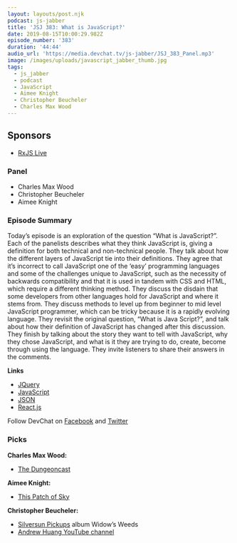 ```yaml
---
layout: layouts/post.njk
podcast: js-jabber
title: 'JSJ 383: What is JavaScript?'
date: 2019-08-15T10:00:29.982Z
episode_number: '383'
duration: '44:44'
audio_url: 'https://media.devchat.tv/js-jabber/JSJ_383_Panel.mp3'
image: /images/uploads/javascript_jabber_thumb.jpg
tags:
  - js_jabber
  - podcast
  - JavaScript
  - Aimee Knight
  - Christopher Beucheler
  - Charles Max Wood
---
```

## **Sponsors**



*   [RxJS Live](https://www.rxjs.live/)


### **Panel**



*   Charles Max Wood
*   Christopher Beucheler
*   Aimee Knight


### **Episode Summary**

Today’s episode is an exploration of the question “What is JavaScript?”. Each of the panelists describes what they think JavaScript is, giving a definition for both technical and non-technical people. They talk about how the different layers of JavaScript tie into their definitions. They agree that it’s incorrect to call JavaScript one of the ‘easy’ programming languages and some of the challenges unique to JavaScript, such as the necessity of backwards compatibility and that it is used in tandem with CSS and HTML, which require a different thinking method. They discuss the disdain that some developers from other languages hold for JavaScript and where it stems from. They discuss methods to level up from beginner to mid level JavaScript programmer, which can be tricky because it is a rapidly evolving language. They revisit the original question, “What is Java Script?”, and talk about how their definition of JavaScript has changed after this discussion. They finish by talking about the story they want to tell with JavaScript, why they chose JavaScript, and what is it they are trying to do, create, become through using the language. They invite listeners to share their answers in the comments. 

**Links**



*   [JQuery](https://jquery.com/)
*   [JavaScript](https://www.javascript.com/)
*   [JSON](https://www.json.org/)
*   [React.js](https://reactjs.org/)

Follow DevChat on [Facebook](https://www.facebook.com/DevChattv/?__tn__=%2Cd%2CP-R&eid=ARDBDrBnK71PDmx_8gE_IeIEo5SnM7cyzylVBjAwfaOo1ck_6q3GXuRBfaUQZaWVvFGyEVjrhDwnS_tV) and [Twitter](https://twitter.com/devchattv?lang=en)


### **Picks**

**Charles Max Wood:**



*   [The Dungeoncast](https://soundcloud.com/thedungeoncast) 

**Aimee Knight:**



*   [This Patch of Sky](http://www.thispatchofskymusic.com/)

**Christopher Beucheler:**



*   [Silversun Pickups](https://silversunpickups.com/) album Widow’s Weeds
*   [Andrew Huang YouTube channel](https://www.youtube.com/user/songstowearpantsto/about)

<!-- Docs to Markdown version 1.0β17 -->
